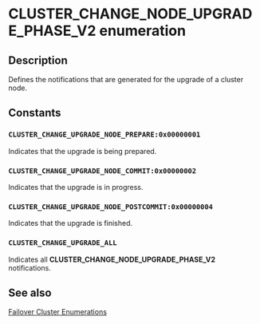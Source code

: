 # CLUSTER_CHANGE_NODE_UPGRADE_PHASE_V2 enumeration

## Description

Defines the notifications that are generated for the upgrade of a cluster node.

## Constants

### `CLUSTER_CHANGE_UPGRADE_NODE_PREPARE:0x00000001`

Indicates that the upgrade is being prepared.

### `CLUSTER_CHANGE_UPGRADE_NODE_COMMIT:0x00000002`

Indicates that the upgrade is in progress.

### `CLUSTER_CHANGE_UPGRADE_NODE_POSTCOMMIT:0x00000004`

Indicates that the upgrade is finished.

### `CLUSTER_CHANGE_UPGRADE_ALL`

Indicates all **CLUSTER_CHANGE_NODE_UPGRADE_PHASE_V2** notifications.

## See also

[Failover Cluster Enumerations](https://learn.microsoft.com/previous-versions/windows/desktop/mscs/cluster-enumerations)